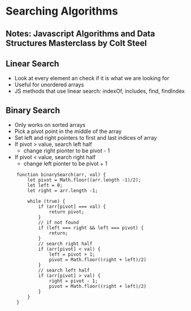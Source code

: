 # Searching Algorithms

## Notes: Javascript Algorithms and Data Structures Masterclass by Colt Steel

## Linear Search

- Look at every element an check if it is what we are looking for
- Useful for unordered arrays
- JS methods that use linear search: indexOf, includes, find, findIndex

## Binary Search

- Only works on sorted arrays
- Pick a pivot point in the middle of the array
- Set left and right pointers to first and last indices of array
- If pivot > value, search left half
  - change right pionter to be pivot - 1
- If pivot < value, search right half
  - change left pionter to be pivot + 1

```JS
    function binarySearch(arr, val) {
        let pivot = Math.floor((arr.length -1)/2);
        let left = 0;
        let right = arr.length -1;
        
        while (true) {
            if (arr[pivot] === val) {
                return pivot;
            }
            // if not found
            if (left === right && left === pivot) {
                return;
            }
            // search right half
            if (arr[pivot] < val) {
                left = pivot + 1;
                pivot = Math.floor((right + left)/2)
            }
            // search left half
            if (arr[pivot] > val) {
                right = pivot - 1;
                pivot = Math.floor((right + left)/2)
            }
        }
    }
```
